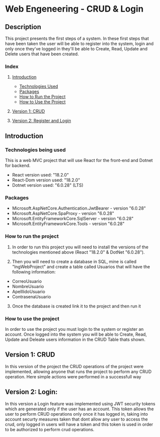 # Web Engeneering - CRUD & Login

## Description
This project presents the first steps of a system. In these first steps that have been taken the user will be able to register into the system, login and only once they've logged in they'll be able to Create, Read, Update and Delete users that have been created. 

### Index
1. [Introduction](#introduction)
   - [Technologies Used](##technologies-used)
   - [Packages](#packages)
   - [How to Run the Project](#how-to-run-the-project)
   - [How to Use the Project](#how-to-use-the-project)
  
2. [Version 1: CRUD](#version-1-crud)

3. [Version 2: Register and Login](#version-2-register-and-login)


## Introduction

### Technologies being used
This is a web MVC project that will use React for the front-end and Dotnet for backend. 
- React version used: "18.2.0"
- React-Dom version used: "18.2.0"
- Dotnet version used: "6.0.28" (LTS)

### Packages
- Microsoft.AspNetCore.Authentication.JwtBearer - version "6.0.28"
- Microsoft.AspNetCore.SpaProxy - version "6.0.28"
- Microsoft.EntityFrameworkCore.SqlServer - version "6.0.28"
- Microsoft.EntityFrameworkCore.Tools - version "6.0.28"

### How to run the project
1. In order to run this project you will need to install the versions of the technologies mentioned above (React "18.2.0" & DotNet "6.0.28").

2. Then you will need to create a database in SQL, mine is called "IngWebProject" and create a table called Usuarios that will have the following information: 
- CorreoUsuario
- NombreUsuario
- ApelllidoUsuario
- ContrasenaUsuario

3. Once the database is created link it to the project and then run it

### How to use the project
In order to use the project you must login to the system or register an account. Once logged into the system you will be able to Create, Read, Update and Deleate users information in the CRUD Table thats shown. 

## Version 1: CRUD
In this version of the project the CRUD operations of the project were implemented, allowing anyone that runs the project to perform any CRUD operation. Here simple actions were performed in a successfull way


## Version 2: Login: 
In this version a Login feature was implemented using JWT security tokens which are generated only if the user has an account. This token allows the user to perform CRUD operations only once it has logged in, taking into account securty measures taken  that dont allow any user to access the crud, only logged in users will have a token and this token is used in order to be authorized to perform crud operations. 

